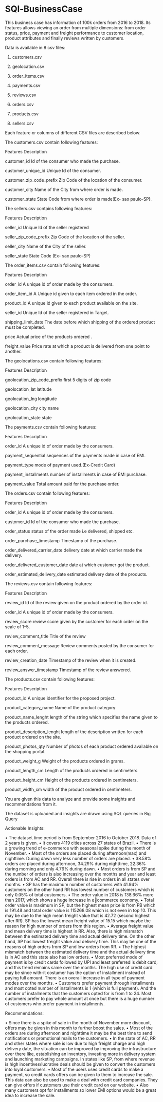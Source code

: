 # SQl-BusinessCase
This business case has information of 100k orders from 2016 to 2018. Its features allows viewing an order from multiple dimensions: from order status, price, payment and freight performance to customer location, product attributes and finally reviews written by customers.

Data is available in 8 csv files:

1. customers.csv

2. geolocation.csv

3. order_items.csv

4. payments.csv

5. reviews.csv

6. orders.csv

7. products.csv

8. sellers.csv

Each feature or columns of different CSV files are described below:

The customers.csv contain following features:

Features                    Description

customer_id                 Id of the consumer who made the purchase.

customer_unique_id          Unique Id of the consumer.

customer_zip_code_prefix    Zip Code of the location of the consumer.

customer_city               Name of the City from where order is made.

customer_state              State Code from where order is made(Ex- sao paulo-SP).

The sellers.csv contains following features:

Features                    Description

seller_id                   Unique Id of the seller registered

seller_zip_code_prefix      Zip Code of the location of the seller.

seller_city                 Name of the City of the seller.

seller_state                State Code (Ex- sao paulo-SP)

The order_items.csv contain following features:

Features                    Description

order_id                    A unique id of order made by the consumers.

order_item_id               A Unique id given to each item ordered in the order.

product_id                  A unique id given to each product available on the site.

seller_id                   Unique Id of the seller registered in Target.

shipping_limit_date         The date before which shipping of the ordered product must be completed.

price                       Actual price of the products ordered .

freight_value               Price rate at which a product is delivered from one point to another.

The geolocations.csv contain following features:

Features                        Description

geolocation_zip_code_prefix     first 5 digits of zip code

geolocation_lat                 latitude

geolocation_lng                 longitude

geolocation_city                city name

geolocation_state               state

The payments.csv contain following features:

Features                        Description

order_id                        A unique id of order made by the consumers.

payment_sequential              sequences of the payments made in case of EMI.

payment_type                    mode of payment used.(Ex-Credit Card)

payment_installments            number of installments in case of EMI purchase.

payment_value                   Total amount paid for the purchase order.

The orders.csv contain following features:

Features                        Description

order_id                        A unique id of order made by the consumers.

customer_id                     Id of the consumer who made the purchase.

order_status                    status of the order made i.e delivered, shipped etc.

order_purchase_timestamp        Timestamp of the purchase.

order_delivered_carrier_date    delivery date at which carrier made the delivery.

order_delivered_customer_date   date at which customer got the product.

order_estimated_delivery_date   estimated delivery date of the products.

The reviews.csv contain following features:

Features                         Description

review_id                        Id of the review given on the product ordered by the order id.

order_id                         A unique id of order made by the consumers.

review_score                     review score given by the customer for each order on the scale of 1–5.

review_comment_title             Title of the review

review_comment_message           Review comments posted by the consumer for each order.

review_creation_date             Timestamp of the review when it is created.

review_answer_timestamp          Timestamp of the review answered.

The products.csv contain following features:

Features                          Description

product_id                        A unique identifier for the proposed project.

product_category_name             Name of the product category

product_name_lenght               length of the string which specifies the name given to the products ordered.

product_description_lenght        length of the description written for each product ordered on the site.

product_photos_qty                Number of photos of each product ordered available on the shopping portal.

product_weight_g                  Weight of the products ordered in grams.

product_length_cm                 Length of the products ordered in centimeters.

product_height_cm                 Height of the products ordered in centimeters.

product_width_cm                  width of the product ordered in centimeters.

You are given this data to analyze and provide some insights and recommendations from it.

The dataset is uploaded and insights are drawn using SQL queries in Big Query

Actionable Insights:

• The dataset time period is from September 2016 to October 2018. Data of 2 years is given.
• It covers 4119 cities across 27 states of Brazil.
• There is a growing trend of e-commerce with seasonal spike during the month of November.
• Most of the orders are placed during afternoon(max) and nighttime. During dawn very less number of orders are placed.
• 38.58% orders are placed during afternoon, 34.29% during nighttime, 22.36% during morning and only 4.76% during dawn.
• Most orders is from SP and the number of orders is also increasing over the months and year and least orders is from AC and RR. Overall there is rise in orders in all states over months.
• SP has the maximum number of customers with 41.94% customers on the other hand RR has lowest number of customers which is only 0.05% of total customers.
• The order value in 2018 is 138.66% more than 2017, which shows a huge increase in ecommerce economy.
• Total order value is maximum in SP, but the highest mean price is from PB which is 191.48 and total order value is 115268.08 which is not even in top 10. This may be due to the high mean freight value that is 42.72 (second highest after RR). SP has the lowest mean freight value of 15.15 which maybe the reason for high number of orders from this region.
• Average freight value and mean delivery time is highest in RR. Also, there is high mismatch between the estimated delivery time and actual delivery time. On the other hand, SP has lowest freight value and delivery time. This may be one of the reasons of high orders from SP and low orders from RR.
• The highest mismatch between the estimated delivery time and the actual delivery time is in AC and this state also has low orders.
• Most preferred mode of payment is by credit cards followed by UPI and least preferred is debit card, and this trend remains same over the months. The high use of credit card may be since with-it costumer has the option of installment instead of paying full amount. There is an overall increase in all type of payment modes over the months.
• Customers prefer payment through installments and most opted number of installments is 1 (which is full payment). And the number of installments that the customers opted for is from 1 to 24. Most customers prefer to pay whole amount at once but there is a huge number of customers who prefer payment in installments.

Recommendations:

• Since there is a spike of sale in the month of November more discount, offers may be given in this month to further boost the sales.
• Most of the orders are during afternoon and nighttime it may be the best time to send notifications or promotional mails to the customers.
• In the state of AC, RR and other states where sale is low due to high freight charge and high delivery date, the situation can be improved by improving the infrastructure over there like, establishing an inventory, investing more in delivery system and launching marketing campaigns. In states like SP, from where revenue is high incentives/lucrative deals should be given to convert the customers into loyal customers.
• Most of the users uses credit cards to make a payment, so credit cards offers can be given to them to increase the sale. This data can also be used to make a deal with credit card companies. They can give offers if customers use their credit card on our website.
• Also many customers opt for installments so lower EMI options would be a great idea to increase the sale.

